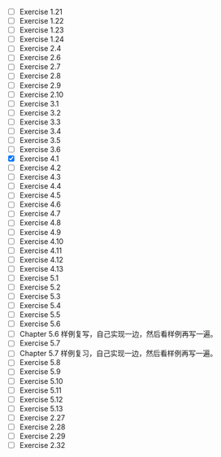 - [ ] Exercise 1.21
- [ ] Exercise 1.22
- [ ] Exercise 1.23
- [ ] Exercise 1.24
- [ ] Exercise 2.4
- [ ] Exercise 2.6
- [ ] Exercise 2.7
- [ ] Exercise 2.8
- [ ] Exercise 2.9
- [ ] Exercise 2.10
- [ ] Exercise 3.1
- [ ] Exercise 3.2
- [ ] Exercise 3.3
- [ ] Exercise 3.4
- [ ] Exercise 3.5
- [ ] Exercise 3.6
- [x] Exercise 4.1 
- [ ] Exercise 4.2 
- [ ] Exercise 4.3 
- [ ] Exercise 4.4 
- [ ] Exercise 4.5 
- [ ] Exercise 4.6 
- [ ] Exercise 4.7 
- [ ] Exercise 4.8 
- [ ] Exercise 4.9 
- [ ] Exercise 4.10 
- [ ] Exercise 4.11 
- [ ] Exercise 4.12 
- [ ] Exercise 4.13 
- [ ] Exercise 5.1
- [ ] Exercise 5.2
- [ ] Exercise 5.3
- [ ] Exercise 5.4
- [ ] Exercise 5.5
- [ ] Exercise 5.6
- [ ] Chapter 5.6 样例复写，自己实现一边，然后看样例再写一遍。
- [ ] Exercise 5.7
- [ ] Chapter 5.7 样例复习，自己实现一边，然后看样例再写一遍。
- [ ] Exercise 5.8
- [ ] Exercise 5.9
- [ ] Exercise 5.10
- [ ] Exercise 5.11
- [ ] Exercise 5.12
- [ ] Exercise 5.13
- [ ] Exercise 2.27
- [ ] Exercise 2.28
- [ ] Exercise 2.29
- [ ] Exercise 2.32